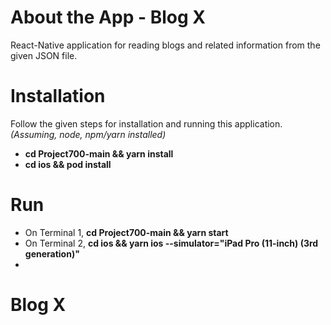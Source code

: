 # About the App - Blog X
React-Native application for reading blogs and related information from the given JSON file.

# Installation
Follow the given steps for installation and running this application.
*(Assuming, node, npm/yarn installed)*
- **cd Project700-main && yarn install**
- **cd ios && pod install**

# Run

- On Terminal 1, **cd Project700-main && yarn start**
- On Terminal 2, **cd ios && yarn ios --simulator="iPad Pro (11-inch) (3rd generation)"**
- 
# Blog X
